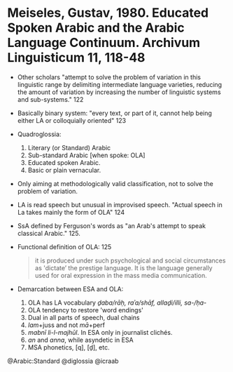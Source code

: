 # Meiseles, Gustav, 1980. Educated Spoken Arabic and the Arabic Language Continuum. Archivum Linguisticum 11, 118-48

- Other scholars "attempt to solve the problem of variation in this linguistic range by delimiting intermediate language varieties, reducing the amount of variation by increasing the number of linguistic systems and sub-systems." 122

- Basically binary system:  "every text, or part of it, cannot help being either LA or colloquially oriented"  123

- Quadroglossia:
  1. Literary (or Standard) Arabic
  2. Sub-standard Arabic [when spoke: OLA]
  3. Educated spoken Arabic.
  4. Basic or plain vernacular.

- Only aiming at methodologically valid classification, not to solve the problem of variation.

- LA is read speech but unusual in improvised speech. "Actual speech in La takes mainly the form of OLA" 124

- SsA defined by Ferguson's words as "an Arab's attempt to speak classical Arabic."  125.

- Functional definition of OLA: 125 

  > it is produced under such psychological and social circumstances as 'dictate’ the prestige language. It is the language generally used for oral expression in the mass media communication.

- Demarcation between ESA and OLA:
  1. OLA has LA vocabulary *ḏaba/rāḥ, raʾa/shāf, allaḏi/illi, sa-/ḥa-*
  2. OLA tendency to restore 'word endings' 
  3. Dual in all parts of speech, dual chains
  4. *lam*+juss and not *mā*+perf
  5. *mabnī li-l-majhūl*. In ESA only in journalist clichés.
  6. *an* and *anna*, while asyndetic in ESA
  7. MSA phonetics, [q], [ḏ], etc.

@Arabic:Standard
@diglossia
@icraab
